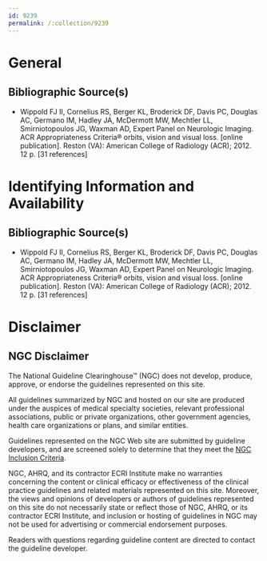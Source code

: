 ```yaml
---
id: 9239
permalink: /:collection/9239
---
```


# General

## Bibliographic Source(s)

- Wippold FJ II, Cornelius RS, Berger KL, Broderick DF, Davis PC, Douglas AC, Germano IM, Hadley JA, McDermott MW, Mechtler LL, Smirniotopoulos JG, Waxman AD, Expert Panel on Neurologic Imaging. ACR Appropriateness Criteria® orbits, vision and visual loss. [online publication]. Reston (VA): American College of Radiology (ACR); 2012. 12 p. [31 references]

# Identifying Information and Availability

## Bibliographic Source(s)

- Wippold FJ II, Cornelius RS, Berger KL, Broderick DF, Davis PC, Douglas AC, Germano IM, Hadley JA, McDermott MW, Mechtler LL, Smirniotopoulos JG, Waxman AD, Expert Panel on Neurologic Imaging. ACR Appropriateness Criteria® orbits, vision and visual loss. [online publication]. Reston (VA): American College of Radiology (ACR); 2012. 12 p. [31 references]

# Disclaimer

## NGC Disclaimer

The National Guideline Clearinghouse™ (NGC) does not develop, produce, approve, or endorse the guidelines represented on this site.

All guidelines summarized by NGC and hosted on our site are produced under the auspices of medical specialty societies, relevant professional associations, public or private organizations, other government agencies, health care organizations or plans, and similar entities.

Guidelines represented on the NGC Web site are submitted by guideline developers, and are screened solely to determine that they meet the [NGC Inclusion Criteria](/help-and-about/summaries/inclusion-criteria).

NGC, AHRQ, and its contractor ECRI Institute make no warranties concerning the content or clinical efficacy or effectiveness of the clinical practice guidelines and related materials represented on this site. Moreover, the views and opinions of developers or authors of guidelines represented on this site do not necessarily state or reflect those of NGC, AHRQ, or its contractor ECRI Institute, and inclusion or hosting of guidelines in NGC may not be used for advertising or commercial endorsement purposes.

Readers with questions regarding guideline content are directed to contact the guideline developer.

